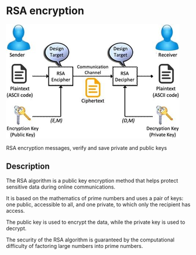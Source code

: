 # RSA encryption

![](/banner.jpeg)

RSA encryption messages, verify and save private and public keys

## Description
The RSA algorithm is a public key encryption method that helps protect sensitive data during online communications. 

It is based on the mathematics of prime numbers and uses a pair of keys: one public, accessible to all, and one private, to which only the recipient has access. 

The public key is used to encrypt the data, while the private key is used to decrypt. 

The security of the RSA algorithm is guaranteed by the computational difficulty of factoring large numbers into prime numbers.
